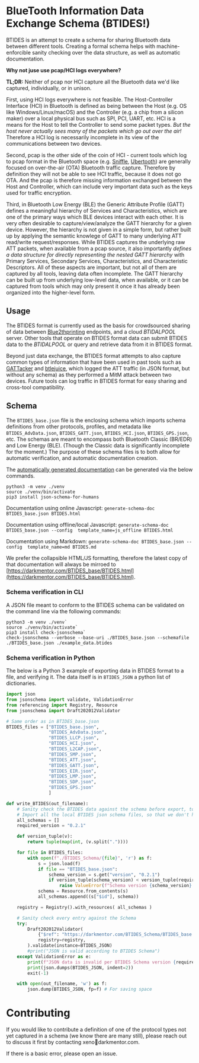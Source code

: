 # BlueTooth Information Data Exchange Schema (BTIDES!)

BTIDES is an attempt to create a schema for sharing Bluetooth data between different tools. Creating a formal schema helps with machine-enforcible sanity checking over the data structure, as well as automatic documentation.

**Why not juse use pcap/HCI logs everywhere?**

**TL;DR:** Neither of pcap nor HCI capture all the Bluetooth data we'd like captured, individually, or in unison.

First, using HCI logs everywhere is not feasible. The Host-Controller Interface (HCI) in Bluetooth is defined as being between the Host (e.g. OS like Windows/Linux/macOS) and the Controller (e.g. a chip from a silicon maker) over a local physical bus such as SPI, PCI, UART, etc. HCI is a means for the Host to tell the Controller to send some packet types. *But the host never actually sees many of the packets which go out over the air!* Therefore a HCI log is necessarily incomplete in its view of the communications between two devices.

Second, pcap is the other side of the coin of HCI - current tools which log to pcap format in the Bluetooth space (e.g. [Sniffle](https://github.com/nccgroup/Sniffle), [Ubertooth](https://github.com/greatscottgadgets/ubertooth)) are generally focused on over-the-air (OTA) Bluetooth traffic capture. Therefore by definition they will not be able to see HCI traffic, because it does not go OTA. And the pcap is therefore missing information exchanged between the Host and Controller, which can include very important data such as the keys used for traffic encryption.

Third, in Bluetooth Low Energy (BLE) the Generic Attribute Profile (GATT) defines a meaningful hierarchy of Services and Characteristics, which are one of the primary ways which BLE devices interact with each other. It is very often desirable to capture/view/analyze the GATT hierarchy for a given device. However, the hierarchy is not given in a simple form, but rather built up by applying the semantic knowlege of GATT to many underlying ATT read/write request/responses. While BTIDES captures the underlying raw ATT packets, when available from a pcap source, it also importantly *defines a data structure for directly representing the nested GATT hierarchy* with Primary Services, Secondary Services, Characteristics, and Characteristic Descriptors. All of these aspects are important, but not all of them are captured by all tools, leaving data often incomplete. The GATT hierarchy can be built up from underlying low-level data, when available, or it can be captured from tools which may only present it once it has already been organized into the higher-level form.

## Usage

The BTIDES format is currently used as the basis for crowdsourced sharing of data between [Blue2thprinting](https://github.com/darkmentorllc/Blue2thprinting) endpoints, and a cloud *BTIDALPOOL* server. Other tools that operate on BTIDES format data can submit BTIDES data to the *BTIDALPOOL* or query and retrieve data from it in BTIDES format.

Beyond just data exchange, the BTIDES format attempts to also capture common types of information that have been used in past tools such as [GATTacker](https://github.com/securing/gattacker) and [btlejuice](https://github.com/DigitalSecurity/btlejuice), which logged the ATT traffic (in JSON format, but without any schema) as they performed a MitM attack between two devices. Future tools can log traffic in BTIDES format for easy sharing and cross-tool compatibility.


## Schema

The `BTIDES_base.json` file is the enclosing schema which imports schema definitions from other protocols, profiles, and metadata like `BTIDES_AdvData.json`, `BTIDES_GATT.json`, `BTIDES_HCI.json`, `BTIDES_GPS.json`, etc. The schemas are meant to encompass both Bluetooth Classic (BR/EDR) and Low Energy (BLE). (Though the Classic data is significantly incomplete for the moment.) The purpose of these schema files is to both allow for automatic verification, and automatic documentation creation.

The [automatically generated documentation](https://darkmentor.com/BTIDES_Schema/BTIDES.html) can be generated via the below commands.

```
python3 -m venv ./venv
source ./venv/bin/activate
pip3 install json-schema-for-humans
```

Documentation using online Javascript:
`generate-schema-doc BTIDES_base.json BTIDES.html`

Documentation using offline/local Javascript:
`generate-schema-doc BTIDES_base.json --config  template_name=js_offline BTIDES.html`

Documentation using Markdown:
`generate-schema-doc BTIDES_base.json --config  template_name=md BTIDES.md`

We prefer the collapsible HTML/JS formatting, therefore the latest copy of that documentation will always be mirroed to [https://darkmentor.com/BTIDES_base/BTIDES.html](https://darkmentor.com/BTIDES_base/BTIDES.html).

### Schema verification in CLI

A JSON file meant to conform to the BTIDES schema can be validated on the command line via the following commands:

```
python3 -m venv ./venv`
source ./venv/bin/activate`
pip3 install check-jsonschema`
check-jsonschema --verbose --base-uri ./BTIDES_base.json --schemafile ./BTIDES_base.json ./example_data.btides
```

### Schema verification in Python

The below is a Python 3 example of exporting data in BTIDES format to a file, and verifying it. The data itself is in `BTIDES_JSON` a python list of dictionaries.

```python
import json
from jsonschema import validate, ValidationError
from referencing import Registry, Resource
from jsonschema import Draft202012Validator

# Same order as in BTIDES_base.json
BTIDES_files = ["BTIDES_base.json",
                "BTIDES_AdvData.json",
                "BTIDES_LLCP.json",
                "BTIDES_HCI.json",
                "BTIDES_L2CAP.json",
                "BTIDES_SMP.json",
                "BTIDES_ATT.json",
                "BTIDES_GATT.json",
                "BTIDES_EIR.json",
                "BTIDES_LMP.json",
                "BTIDES_SDP.json",
                "BTIDES_GPS.json"
                ]

def write_BTIDES(out_filename):
    # Sanity check the BTIDES data against the schema before export, to not write garbage
    # Import all the local BTIDES json schema files, so that we don't hit the website all the time
    all_schemas = []
    required_version = "0.2.1"

    def version_tuple(v):
        return tuple(map(int, (v.split("."))))

    for file in BTIDES_files:
        with open(f"./BTIDES_Schema/{file}", 'r') as f:
            s = json.load(f)
            if file == "BTIDES_base.json":
                schema_version = s.get("version", "0.2.1")
                if version_tuple(schema_version) < version_tuple(required_version):
                    raise ValueError(f"Schema version {schema_version} is less than the required version {required_version}")
            schema = Resource.from_contents(s)
            all_schemas.append((s["$id"], schema))

    registry = Registry().with_resources( all_schemas )

    # Sanity check every entry against the Schema
    try:
        Draft202012Validator(
            {"$ref": "https://darkmentor.com/BTIDES_Schema/BTIDES_base.json"},
            registry=registry,
        ).validate(instance=BTIDES_JSON)
        #print("JSON is valid according to BTIDES Schema")
    except ValidationError as e:
        print(f"JSON data is invalid per BTIDES Schema version {required_version}. Check any changes to schema or code. Error:", e.message)
        print(json.dumps(BTIDES_JSON, indent=2))
        exit(-1)

    with open(out_filename, 'w') as f:
        json.dump(BTIDES_JSON, fp=f) # For saving space
```

# Contributing

If you would like to contribute a definition of one of the protocol types not yet captured in a schema (we know there are many still), please reach out to discuss it first by contacting xeno🍥darkmentor.com.

If there is a basic error, please open an issue.
